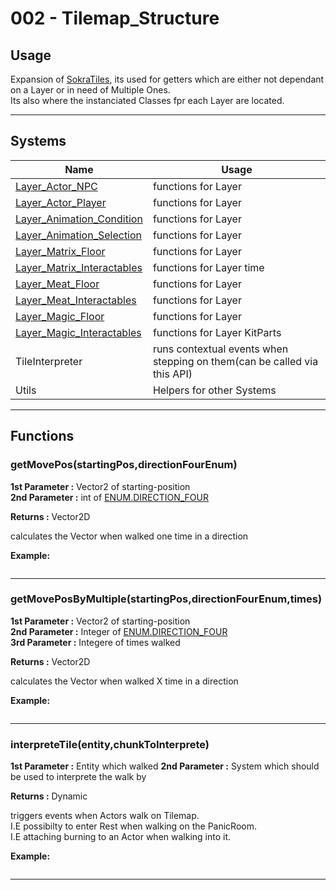 # 002 - Tilemap_Structure

## Usage
Expansion of [SokraTiles](../../CogsmosFramework/SokraTiles/Overview.md), its used for getters which are either not dependant on a Layer or in need of Multiple Ones.   
Its also where the instanciated Classes fpr each Layer are located.
  
---
  
## Systems
  
| Name                | Usage                                             |
|---------------------|---------------------------------------------------|
| [Layer_Actor_NPC](NPC.md)                | functions for Layer                        |
| [Layer_Actor_Player](Player.md)        | functions for Layer |
| [Layer_Animation_Condition](Condition.md)               | functions for Layer         |
| [Layer_Animation_Selection](Selection.md)             | functions for Layer                   |
| [Layer_Matrix_Floor](Matrix_Floor.md)           | functions for Layer          |
| [Layer_Matrix_Interactables](Matrix_Interactable.md)    | functions for Layer time          |
| [Layer_Meat_Floor](Meat_Floor.md)    | functions for Layer          |
| [Layer_Meat_Interactables](Meat_Interactable.md)              | functions for Layer                |
| [Layer_Magic_Floor](MagicFloor.md)              | functions for Layer                |
| [Layer_Magic_Interactables](MagicInteractable.md)              | functions for Layer KitParts                |
| TileInterpreter  | runs contextual events when stepping on them(can be called via this API)             |
| Utils     | Helpers for other Systems                     |

  
---
  

## Functions
  
### getMovePos(startingPos,directionFourEnum)
**1st Parameter :** Vector2 of starting-position  
**2nd Parameter :** int of [ENUM.DIRECTION_FOUR](../../Conventions/Enums.md#DIRECTION_FOUR)

**Returns       :** Vector2D
  
calculates the Vector when walked one time in a direction
  
**Example:**  
```

``` 
  
---
  
### getMovePosByMultiple(startingPos,directionFourEnum,times)
**1st Parameter :** Vector2 of starting-position  
**2nd Parameter :** Integer of [ENUM.DIRECTION_FOUR](../../Conventions/Enums.md#DIRECTION_FOUR)  
**3rd Parameter :** Integere of times walked 

**Returns       :** Vector2D
  
calculates the Vector when walked X time in a direction
  
**Example:**  
```

``` 
  
---
  
### interpreteTile(entity,chunkToInterprete)
**1st Parameter :** Entity which walked 
**2nd Parameter :** System which should be used to interprete the walk by

**Returns       :**  Dynamic  
  
triggers events when Actors walk on Tilemap.  
I.E possibilty to enter Rest when walking on the PanicRoom.  
I.E attaching burning to an Actor when walking into it.
  

**Example:**  
```

``` 
  
---



